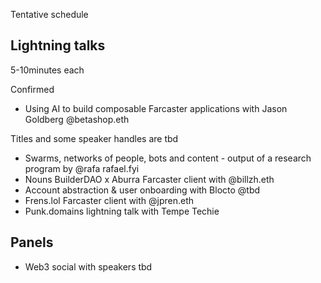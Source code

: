 Tentative schedule

## Lightning talks
5-10minutes each

Confirmed
- Using AI to build composable Farcaster applications with Jason Goldberg @betashop.eth  

Titles and some speaker handles are tbd
- Swarms, networks of people, bots and content - output of a research program by @rafa rafael.fyi
- Nouns BuilderDAO x Aburra Farcaster client with @billzh.eth  
- Account abstraction & user onboarding with Blocto @tbd 
- Frens.lol Farcaster client with @jpren.eth
- Punk.domains lightning talk with Tempe Techie

## Panels
- Web3 social with speakers tbd  
